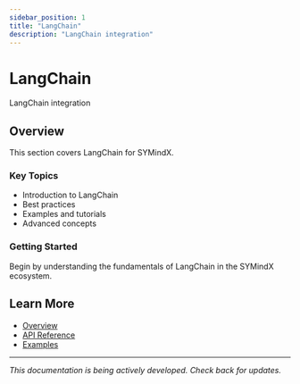 ```yaml
---
sidebar_position: 1
title: "LangChain"
description: "LangChain integration"
---
```


# LangChain

LangChain integration

## Overview

This section covers LangChain for SYMindX.

### Key Topics

- Introduction to LangChain
- Best practices
- Examples and tutorials
- Advanced concepts

### Getting Started

Begin by understanding the fundamentals of LangChain in the SYMindX ecosystem.

## Learn More

- [Overview](/docs/01-overview)
- [API Reference](/docs/03-api-reference)
- [Examples](/docs/17-examples)

---

*This documentation is being actively developed. Check back for updates.*
